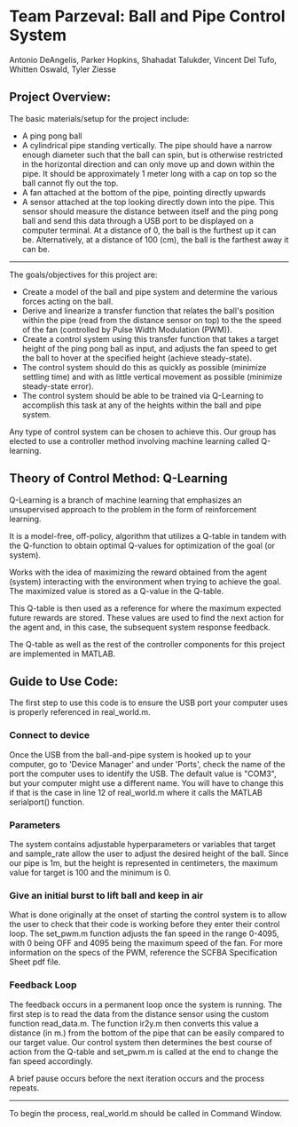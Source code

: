 # Team Parzeval: Ball and Pipe Control System


Antonio DeAngelis, Parker Hopkins, Shahadat Talukder, Vincent Del Tufo, Whitten Oswald, Tyler Ziesse


## Project Overview:
The basic materials/setup for the project include:

- A ping pong ball 
- A cylindrical pipe standing vertically. The pipe should have a narrow enough diameter such that the ball can spin, but is otherwise restricted in the horizontal direction and can only move up and down within the pipe. It should be approximately 1 meter long with a cap on top so the ball cannot fly out the top. 
- A fan attached at the bottom of the pipe, pointing directly upwards
- A sensor attached at the top looking directly down into the pipe. This sensor should measure the distance between itself and the ping pong ball and send this data through a USB port to be displayed on a computer terminal. At a distance of 0, the ball is the furthest up it can be. Alternatively, at a distance of 100 (cm), the ball is the farthest away it can be.

---
The goals/objectives for this project are:
- Create a model of the ball and pipe system and determine the various forces acting on the ball.
- Derive and linearize a transfer function that relates the ball's position within the pipe (read from the distance sensor on top) to the the speed of the fan (controlled by Pulse Width Modulation (PWM)).
- Create a control system using this transfer function that takes a target height of the ping pong ball as input, and adjusts the fan speed to get the ball to hover at the specified height (achieve steady-state).
-  The control system should do this as quickly as possible (minimize settling time) and with as little vertical movement as possible (minimize steady-state error).
-  The control system should be able to be trained via Q-Learning to accomplish this task at any of the heights within the ball and pipe system.

Any type of control system can be chosen to achieve this. Our group has elected to use a controller method involving machine learning called Q-learning.

 

## Theory of Control Method: Q-Learning
Q-Learning is a branch of machine learning that emphasizes an unsupervised approach to the problem in the form of reinforcement learning. 


It is a model-free, off-policy, algorithm that utilizes a Q-table in tandem with the Q-function to obtain optimal Q-values for optimization of the goal (or system). 


Works with the idea of maximizing the reward obtained from the agent (system) interacting with the environment when trying to achieve the goal. The maximized value is stored as a Q-value in the Q-table.


This Q-table is then used as a reference for where the maximum expected future rewards are stored. These values are used to find the next action for the agent and, in this case, the subsequent system response feedback. 


The Q-table as well as the rest of the controller components for this project are implemented in MATLAB. 


## Guide to Use Code:
The first step to use this code is to ensure the USB port your computer uses is properly referenced in real_world.m.

### Connect to device
Once the USB from the ball-and-pipe system is hooked up to your computer, go to 'Device Manager' and under 'Ports', check the name of the port the computer uses to identify the USB. The default value is "COM3", but your computer might use a different name. You will have to change this if that is the case in line 12 of real_world.m where it calls the MATLAB serialport() function.

### Parameters
The system contains adjustable hyperparameters or variables that target and sample_rate allow the user to adjust the desired height of the ball. Since our pipe is 1m, but the height is represented in centimeters, the maximum value for target is 100 and the minimum is 0.

### Give an initial burst to lift ball and keep in air
What is done originally at the onset of starting the control system is to allow the user to check that their code is working before they enter their control loop. The set_pwm.m function adjusts the fan speed in the range 0-4095, with 0 being OFF and 4095 being the maximum speed of the fan. For more information on the specs of the PWM, reference the SCFBA Specification Sheet pdf file.

### Feedback Loop
The feedback occurs in a permanent loop once the system is running. The first step is to read the data from the distance sensor using the custom function read_data.m. The function ir2y.m then converts this value a distance (in m.) from the bottom of the pipe that can be easily compared to our target value. Our control system then determines the best course of action from the Q-table and set_pwm.m is called at the end to change the fan speed accordingly.

A brief pause occurs before the next iteration occurs and the process repeats.

---

To begin the process, real_world.m should be called in Command Window.
